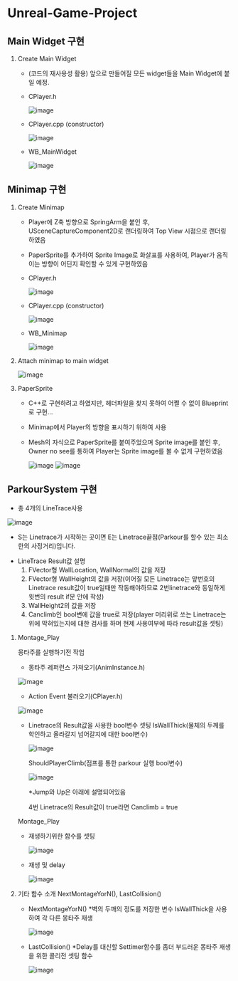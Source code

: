 # Unreal-Game-Project

## Main Widget 구현

1. Create Main Widget
   - (코드의 재사용성 활용) 앞으로 만들어질 모든 widget들을 Main Widget에 붙일 예정.
   - CPlayer.h
     
     ![image](https://github.com/HanYooTae/Unreal-Game-Project1/assets/41534351/8c2e560f-4f17-4a02-a95e-a308acda6261)

   - CPlayer.cpp (constructor)
  
     ![image](https://github.com/HanYooTae/Unreal-Game-Project1/assets/41534351/ecaec390-d942-4cff-aae3-ee80e8fb89b1)

   - WB_MainWidget
     
     ![image](https://github.com/HanYooTae/Unreal-Game-Project1/assets/41534351/af185237-f1ef-42dd-b028-31ee29c957c2)

     

## Minimap 구현

1. Create Minimap
   - Player에 Z축 방향으로 SpringArm을 붙인 후, USceneCaptureComponent2D로 랜더링하여 Top View 시점으로 랜더링하였음
   - PaperSprite를 추가하여 Sprite Image로 화살표를 사용하여, Player가 움직이는 방향이 어딘지 확인할 수 있게 구현하였음 
   - CPlayer.h
  
     ![image](https://github.com/HanYooTae/Unreal-Game-Project1/assets/41534351/41aef907-2fd4-4d6e-9aee-efea4efb7b8f)

   - CPlayer.cpp (constructor)
  
     ![image](https://github.com/HanYooTae/Unreal-Game-Project1/assets/41534351/edc21b7d-8d6e-41fd-be1e-a92e0a4294c4)

   - WB_Minimap
  
     ![image](https://github.com/HanYooTae/Unreal-Game-Project1/assets/41534351/73cc9302-4f62-4772-a78c-4b63f000bf30)



2. Attach minimap to main widget
   

     ![image](https://github.com/HanYooTae/Unreal-Game-Project1/assets/41534351/8a668b71-88f7-44e3-a041-59ed21fdb327)


3. PaperSprite
   - C++로 구현하려고 하였지만, 헤더파일을 찾지 못하여 어쩔 수 없이 Blueprint로 구현...
   - Minimap에서 Player의 방향을 표시하기 위하여 사용
   - Mesh의 자식으로 PaperSprite를 붙여주었으며 Sprite image를 붙인 후, Owner no see를 통하여 Player는 Sprite image를 볼 수 없게 구현하였음
  
     ![image](https://github.com/HanYooTae/Unreal-Game-Project1/assets/41534351/c5afcc3e-95ee-44ee-8486-c910e91bc7ef)
     ![image](https://github.com/HanYooTae/Unreal-Game-Project1/assets/41534351/56104fa9-930d-4777-b045-7465a0922e32)


## ParkourSystem 구현

   - 총 4개의 LineTrace사용
     
   ![image](https://github.com/HanYooTae/Unreal-Game-Project1/assets/123162344/c6bcc657-8483-45ee-b789-b3d07dcdebf9)


   * S는 Linetrace가 시작하는 곳이면 E는 Linetrace끝점(Parkour를 할수 있는 최소한의 사정거리)입니다.

   - LineTrace Result값 설명
      1. FVector형 WallLocation, WallNormal의 값을 저장
      2. FVector형 WallHeight의 값을 저장(이어질 모든 Linetrace는 앞번호의 Linetrace result값이 true일때만 작동해야하므로 2번linetrace와 동일하게 윗번의 result if문 안에 작성)
      3. WallHeight2의 값을 저장
      4. Canclimb인 bool변에 값을 true로 저장(player 머리위로 쏘는 Linetrace는 위에 막혀있는지에 대한 검사를 하며 현제 사용여부에 따라 result값을 셋팅)

1. Montage_Play

    몽타주를 실행하기전 작업
      - 몽타주 레퍼런스 가져오기(AnimInstance.h)
      
      ![image](https://github.com/HanYooTae/Unreal-Game-Project1/assets/123162344/69595733-851d-475d-a508-d28e7801fe6a)

      - Action Event 불러오기(CPlayer.h)

      ![image](https://github.com/HanYooTae/Unreal-Game-Project1/assets/123162344/c41d5ac6-2afc-4b08-b28d-40a415458f59)
   
      - Linetrace의 Result값을 사용한 bool변수 셋팅
          IsWallThick(물체의 두께를 학인하고 올라갈지 넘어갈지에 대한 bool변수)
           
         ![image](https://github.com/HanYooTae/Unreal-Game-Project1/assets/123162344/293637d2-a93a-4cf6-9832-9be63c658097)

          ShouldPlayerClimb(점프를 통한 parkour 실행 bool변수)

         ![image](https://github.com/HanYooTae/Unreal-Game-Project1/assets/123162344/67fc4031-faaf-4248-b688-ee6ec01cba82)

         *Jump와 Up은 아래에 설명되어있음
         
          4번 Linetrace의 Result값이 true라면 Canclimb = true

    Montage_Play
   
   - 재생하기위한 함수를 셋팅

      ![image](https://github.com/HanYooTae/Unreal-Game-Project1/assets/123162344/8155ae47-4aa3-4ec3-9441-0b527749991c)


   - 재생 및 delay

      ![image](https://github.com/HanYooTae/Unreal-Game-Project1/assets/123162344/ccf52393-f81d-47f2-b3e7-5e598d0a6030)


2. 기타 함수 소개
NextMontageYorN(), LastCollision()
      
   - NextMontageYorN()
      *벽의 두깨의 정도를 저장한 변수 IsWallThick을 사용하여 각 다른 몽타주 재생

      ![image](https://github.com/HanYooTae/Unreal-Game-Project1/assets/123162344/92402bb5-9619-464d-84ad-cae32fbb4729)

   - LastCollision()
      *Delay를 대신할 Settimer함수를 좀더 부드러운 몽타주 재생을 위한 콜리전 셋팅 함수
   
      ![image](https://github.com/HanYooTae/Unreal-Game-Project1/assets/123162344/ce55623c-f10a-4d1f-8be9-c488bc1ab6f0)

